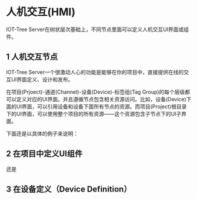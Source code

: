 人机交互(HMI)
==

IOT-Tree Server在树状层次基础上，不同节点里面可以定义人机交互UI界面或组件。


## 1 人机交互节点

IOT-Tree Server一个很激动人心的功能是能够在你的项目中，直接提供在线的交互UI界面定义、设计和发布。

在项目(Prjoect)-通道(Channel)-设备(Device)-标签组(Tag Group)的每个层级都可以定义对应的UI界面。并且遵循节点包含相关资源访问。比如，设备(Device)下面的UI界面，可以引用设备和设备下面所有节点的资源。而项目(Project)根目录下的UI界面，可以使用整个项目的所有资源——这个资源包含子节点下的UI子界面。

下面还是以具体的例子来说明：

## 2 在项目中定义UI组件

还是

## 3 在设备定义（Device Definition）

